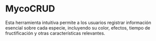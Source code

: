 # MycoCRUD
Esta herramienta intuitiva permite a los usuarios registrar información esencial sobre cada especie, incluyendo su color, efectos, tiempo de fructificación y otras características relevantes.
